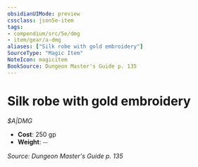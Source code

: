 ```yaml
---
obsidianUIMode: preview
cssclass: json5e-item
tags:
- compendium/src/5e/dmg
- item/gear/a-dmg
aliases: ["Silk robe with gold embroidery"]
SourceType: "Magic Item"
NoteIcon: magicitem
BookSource: Dungeon Master's Guide p. 135
---
```

# Silk robe with gold embroidery
*$A|DMG*  

- **Cost**: 250 gp
- **Weight**: ⏤

*Source: Dungeon Master's Guide p. 135*